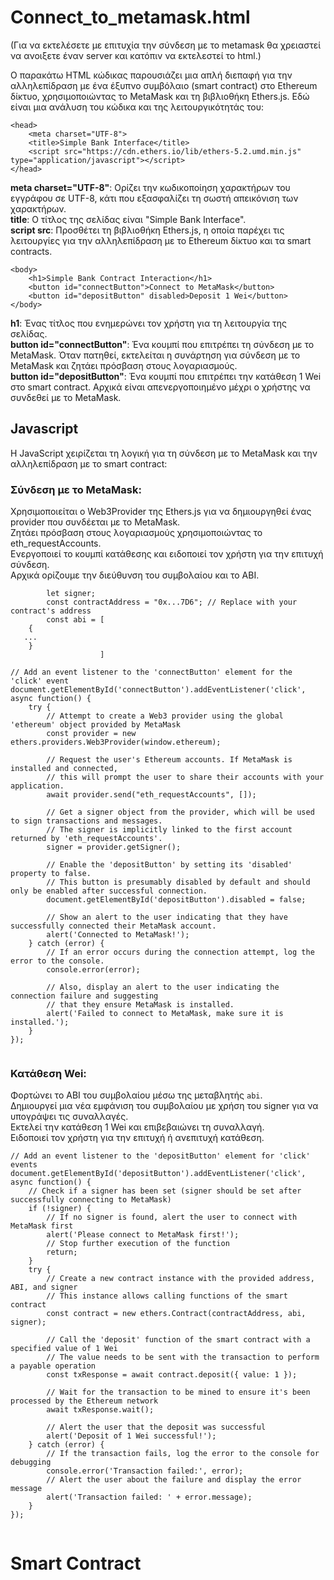 # Connect_to_metamask.html
(Για να εκτελέσετε με επιτυχία την σύνδεση με το metamask θα χρειαστεί να ανοιξετε έναν server και κατόπιν να εκτελεστεί το html.)

Ο παρακάτω HTML κώδικας παρουσιάζει μια απλή διεπαφή για την αλληλεπίδραση με ένα έξυπνο συμβόλαιο (smart contract) στο Ethereum δίκτυο, χρησιμοποιώντας το MetaMask και τη βιβλιοθήκη Ethers.js. Εδώ είναι μια ανάλυση του κώδικα και της λειτουργικότητάς του:
```
<head>
    <meta charset="UTF-8">
    <title>Simple Bank Interface</title>
    <script src="https://cdn.ethers.io/lib/ethers-5.2.umd.min.js" type="application/javascript"></script>
</head>
```
**meta charset="UTF-8"**: Ορίζει την κωδικοποίηση χαρακτήρων του εγγράφου σε UTF-8, κάτι που εξασφαλίζει τη σωστή απεικόνιση των χαρακτήρων.<br>
**title**: Ο τίτλος της σελίδας είναι "Simple Bank Interface".<br>
**script src**: Προσθέτει τη βιβλιοθήκη Ethers.js, η οποία παρέχει τις λειτουργίες για την αλληλεπίδραση με το Ethereum δίκτυο και τα smart contracts.<br>

```
<body>
    <h1>Simple Bank Contract Interaction</h1>
    <button id="connectButton">Connect to MetaMask</button>
    <button id="depositButton" disabled>Deposit 1 Wei</button>
</body>
```
**h1**: Ένας τίτλος που ενημερώνει τον χρήστη για τη λειτουργία της σελίδας.<br>
**button id="connectButton"**: Ένα κουμπί που επιτρέπει τη σύνδεση με το MetaMask. Όταν πατηθεί, εκτελείται η συνάρτηση για σύνδεση με το MetaMask και ζητάει πρόσβαση στους λογαριασμούς.<br>
**button id="depositButton"**: Ένα κουμπί που επιτρέπει την κατάθεση 1 Wei στο smart contract. Αρχικά είναι απενεργοποιημένο μέχρι ο χρήστης να συνδεθεί με το MetaMask.<br>
## Javascript
H JavaScript χειρίζεται τη λογική για τη σύνδεση με το MetaMask και την αλληλεπίδραση με το smart contract:
### Σύνδεση με το MetaMask:
Χρησιμοποιείται ο Web3Provider της Ethers.js για να δημιουργηθεί ένας provider που συνδέεται με το MetaMask.<br>
Ζητάει πρόσβαση στους λογαριασμούς χρησιμοποιώντας το eth_requestAccounts.<br>
Ενεργοποιεί το κουμπί κατάθεσης και ειδοποιεί τον χρήστη για την επιτυχή σύνδεση.<br>
Aρχικά ορίζουμε την διεύθυνση του συμβολαίου και το ABI.
```
        let signer;
        const contractAddress = "0x...7D6"; // Replace with your contract's address
        const abi = [
    {
   ...
    }
                    ]
```

```
// Add an event listener to the 'connectButton' element for the 'click' event
document.getElementById('connectButton').addEventListener('click', async function() {
    try {
        // Attempt to create a Web3 provider using the global 'ethereum' object provided by MetaMask
        const provider = new ethers.providers.Web3Provider(window.ethereum);

        // Request the user's Ethereum accounts. If MetaMask is installed and connected,
        // this will prompt the user to share their accounts with your application.
        await provider.send("eth_requestAccounts", []);

        // Get a signer object from the provider, which will be used to sign transactions and messages.
        // The signer is implicitly linked to the first account returned by 'eth_requestAccounts'.
        signer = provider.getSigner();

        // Enable the 'depositButton' by setting its 'disabled' property to false.
        // This button is presumably disabled by default and should only be enabled after successful connection.
        document.getElementById('depositButton').disabled = false;

        // Show an alert to the user indicating that they have successfully connected their MetaMask account.
        alert('Connected to MetaMask!');
    } catch (error) {
        // If an error occurs during the connection attempt, log the error to the console.
        console.error(error);

        // Also, display an alert to the user indicating the connection failure and suggesting
        // that they ensure MetaMask is installed.
        alert('Failed to connect to MetaMask, make sure it is installed.');
    }
});


```

### Κατάθεση Wei:
Φορτώνει το ABI του συμβολαίου μέσω της μεταβλητής ```abi```.<br>
Δημιουργεί μια νέα εμφάνιση του συμβολαίου με χρήση του signer για να υπογράψει τις συναλλαγές.<br>
Εκτελεί την κατάθεση 1 Wei και επιβεβαιώνει τη συναλλαγή.<br>
Ειδοποιεί τον χρήστη για την επιτυχή ή ανεπιτυχή κατάθεση.<br>

```
// Add an event listener to the 'depositButton' element for 'click' events
document.getElementById('depositButton').addEventListener('click', async function() {
    // Check if a signer has been set (signer should be set after successfully connecting to MetaMask)
    if (!signer) {
        // If no signer is found, alert the user to connect with MetaMask first
        alert('Please connect to MetaMask first!');
        // Stop further execution of the function
        return;
    }
    try {
        // Create a new contract instance with the provided address, ABI, and signer
        // This instance allows calling functions of the smart contract
        const contract = new ethers.Contract(contractAddress, abi, signer);
        
        // Call the 'deposit' function of the smart contract with a specified value of 1 Wei
        // The value needs to be sent with the transaction to perform a payable operation
        const txResponse = await contract.deposit({ value: 1 });

        // Wait for the transaction to be mined to ensure it's been processed by the Ethereum network
        await txResponse.wait();

        // Alert the user that the deposit was successful
        alert('Deposit of 1 Wei successful!');
    } catch (error) {
        // If the transaction fails, log the error to the console for debugging
        console.error('Transaction failed:', error);
        // Alert the user about the failure and display the error message
        alert('Transaction failed: ' + error.message);
    }
});


```
# Smart Contract
